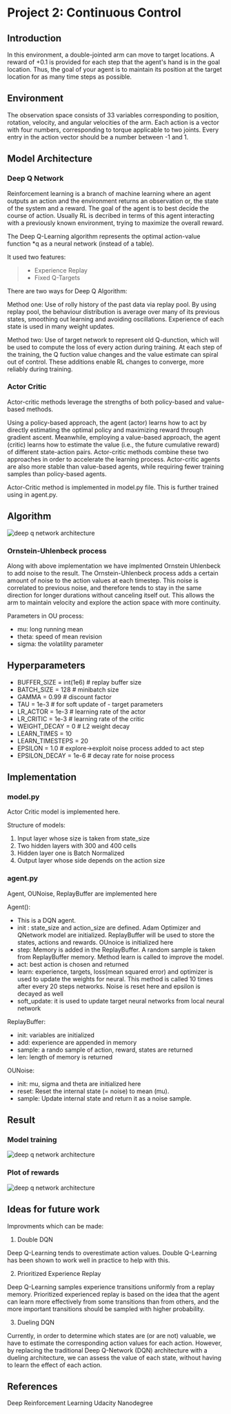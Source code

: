 # Project 2: Continuous Control

## Introduction


In this environment, a double-jointed arm can move to target locations. A reward of +0.1 is provided for each step that the agent's hand is in the goal location. Thus, the goal of your agent is to maintain its position at the target location for as many time steps as possible.

## Environment

The observation space consists of 33 variables corresponding to position, rotation, velocity, and angular velocities of the arm. Each action is a vector with four numbers, corresponding to torque applicable to two joints. Every entry in the action vector should be a number between -1 and 1.

## Model Architecture

### Deep Q Network

Reinforcement learning is a branch of machine learning where an agent outputs an action and the environment returns an observation or, the state of the system and a reward. The goal of the agent is to best decide the course of action. Usually RL is decribed in terms of this agent interacting with a previously known environment, trying to maximize the overall reward. 

The Deep Q-Learning algorithm represents the optimal action-value function *q as a neural network (instead of a table).  

It used two features:
> - Experience Replay
> - Fixed Q-Targets

There are two ways for Deep Q Algorithm: 

Method one: Use of rolly history of the past data via replay pool. By using replay pool, the behaviour distribution is average over many of its previous states, smoothing out learning and avoiding oscillations. Experience of each state is used in many weight updates. 

Method two: Use of target network to represent old Q-dunction, which will be used to compute the loss of every action during training. At each step of the training, the Q fuction value changes and the value estimate can spiral out of control. These additions enable RL changes to converge, more reliably during training.


### Actor Critic

Actor-critic methods leverage the strengths of both policy-based and value-based methods.

Using a policy-based approach, the agent (actor) learns how to act by directly estimating the optimal policy and maximizing reward through gradient ascent. Meanwhile, employing a value-based approach, the agent (critic) learns how to estimate the value (i.e., the future cumulative reward) of different state-action pairs. Actor-critic methods combine these two approaches in order to accelerate the learning process. Actor-critic agents are also more stable than value-based agents, while requiring fewer training samples than policy-based agents.

Actor-Critic method is implemented in model.py file. This is further trained using in agent.py.

## Algorithm

![deep q network architecture](media/algorithm.png)

### Ornstein-Uhlenbeck process

Along with above implementation we have implmented Ornstein  Uhlenbeck to add noise to the result. The Ornstein-Uhlenbeck process adds a certain amount of noise to the action values at each timestep. This noise is correlated to previous noise, and therefore tends to stay in the same direction for longer durations without canceling itself out. This allows the arm to maintain velocity and explore the action space with more continuity.

Parameters in OU process:

- mu: long running mean
- theta: speed of mean revision
- sigma: the volatility parameter

## Hyperparameters

- BUFFER_SIZE = int(1e6)  # replay buffer size
- BATCH_SIZE = 128        # minibatch size
- GAMMA = 0.99            # discount factor
- TAU = 1e-3              # for soft update of - target parameters
- LR_ACTOR = 1e-3         # learning rate of the  actor 
- LR_CRITIC = 1e-3        # learning rate of the critic
- WEIGHT_DECAY = 0        # L2 weight decay
- LEARN_TIMES = 10
- LEARN_TIMESTEPS = 20
- EPSILON = 1.0           # explore->exploit noise process added to act step
- EPSILON_DECAY = 1e-6    # decay rate for noise process

## Implementation

### model.py

Actor Critic model is implemented here.

Structure of models:

1. Input layer whose size is taken from state_size
2. Two hidden layers with 300 and 400 cells
3. Hidden layer one is Batch Normalized
4. Output layer whose side depends on the action size

### agent.py

Agent, OUNoise, ReplayBuffer are implemented here

Agent(): 

- This is a DQN agent. 
- init : state_size and action_size are defined. Adam Optimizer and QNetwork model are initialized. ReplayBuffer will be used to store the states, actions and rewards. OUnoice is initialized here
- step: Memory is added in the ReplayBuffer. A random sample is taken from ReplayBuffer memory. Method learn is called to improve the model. 
- act: best action is chosen and returned 
- learn: experience, targets, loss(mean squared error) and optimizer is used to update the weights for neural. This method is called 10 times after every 20 steps networks. Noise is reset here and epsilon is decayed as well
- soft_update: it is used to update target neural networks from local neural network

ReplayBuffer:

- init: variables are initialized
- add: experience are appended in memory
- sample: a rando sample of action, reward, states are returned
- len: length of memory is returned

OUNoise:

- init: mu, sigma and theta are initialized here
- reset: Reset the internal state (= noise) to mean (mu).
- sample: Update internal state and return it as a noise sample.


## Result

### Model training

![deep q network architecture](media/training_score.png)
### Plot of rewards

![deep q network architecture](media/output.png)

## Ideas for future work

Improvments which can be made:

1. Double DQN

Deep Q-Learning tends to overestimate action values. Double Q-Learning has been shown to work well in practice to help with this.


2. Prioritized Experience Replay

Deep Q-Learning samples experience transitions uniformly from a replay memory. Prioritized experienced replay is based on the idea that the agent can learn more effectively from some transitions than from others, and the more important transitions should be sampled with higher probability.



3. Dueling DQN

Currently, in order to determine which states are (or are not) valuable, we have to estimate the corresponding action values for each action. However, by replacing the traditional Deep Q-Network (DQN) architecture with a dueling architecture, we can assess the value of each state, without having to learn the effect of each action.


## References

Deep Reinforcement Learning Udacity Nanodegree